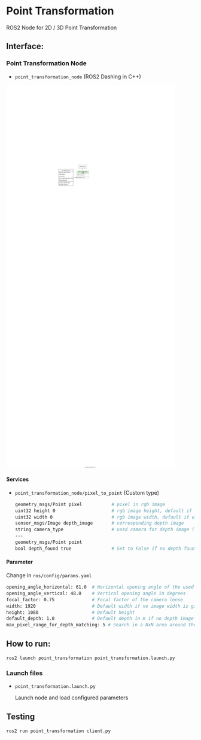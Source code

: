# Point Transformation

ROS2 Node for 2D / 3D Point Transformation

## Interface:

### Point Transformation Node

- `point_transformation_node` (ROS2 Dashing in C++)

![point_transformation_node](docs/point_transformation_node.svg)

#### Services

- `point_transformation_node/pixel_to_point` (Custom type)

    ```bash
    geometry_msgs/Point pixel           # pixel in rgb image
    uint32 height 0                     # rgb image height, default if unassigned = 0
    uint32 width 0                      # rgb image width, default if unassigned = 0
    sensor_msgs/Image depth_image       # corresponding depth image
    string camera_type                  # used camera for depth image ("roboception" or "realsense")
    ---
    geometry_msgs/Point point
    bool depth_found true               # Set to False if no depth found in pixel range
    ```

#### Parameter

Change in `ros/config/params.yaml`

```bash
opening_angle_horizontal: 61.0  # Horizontal opening angle of the used Camera (Roboception) in degrees
opening_angle_vertical: 48.0    # Vertical opening angle in degrees
focal_factor: 0.75              # Focal factor of the camera lense
width: 1920                     # Default width if no image width is given to the service
height: 1080                    # Default height
default_depth: 1.0              # Default depth in m if no depth image is given
max_pixel_range_for_depth_matching: 5 # Search in a NxN area around the correct pixel if it is nan
```

## How to run:
    ros2 launch point_transformation point_transformation.launch.py

### Launch files

- `point_transformation.launch.py`

    Launch node and load configured parameters


## Testing

    ros2 run point_transformation client.py
